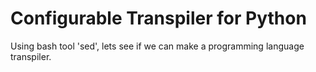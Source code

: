 # Configurable Transpiler for Python

Using bash tool 'sed', lets see if we can make a programming language transpiler.
